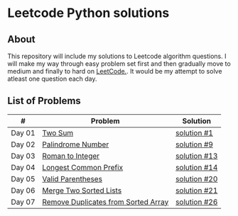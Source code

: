 # Leetcode Python solutions

## About

This repository will include my solutions to Leetcode algorithm questions. I will make my way through easy problem set first and then gradually move to medium and finally to hard on [LeetCode.](https://leetcode.com/). It would be my attempt to solve atleast one question each day.


## List of Problems

| #    | Problem                                                                                                                                                         | Solution                                                                               |
| ---- | --------------------------------------------------------------------------------------------------------------------------------------------------------------- | -------------------------------------------------------------------------------------- |
| Day 01   | [Two Sum](https://leetcode.com/problems/two-sum/)                                                                                                               | [solution #1](https://github.com/echoIshwor/leetcode/blob/main/EASY/01.py)
| Day 02   | [Palindrome Number](https://leetcode.com/problems/palindrome-number/)                                                                                                               | [solution #9](https://github.com/echoIshwor/leetcode/blob/main/EASY/02.py)
| Day 03   | [Roman to Integer](https://leetcode.com/problems/roman-to-integer/)                                                                                                               | [solution #13](https://github.com/echoIshwor/leetcode/blob/main/EASY/03.py)
| Day 04   | [Longest Common Prefix](https://leetcode.com/problems/longest-common-prefix/)                                                                                                               | [solution #14](https://github.com/echoIshwor/leetcode/blob/main/EASY/04.py)
| Day 05   | [Valid Parentheses](https://leetcode.com/problems/valid-parentheses/)                                                                                                               | [solution #20](https://github.com/echoIshwor/leetcode/blob/main/EASY/05.py)
| Day 06   | [Merge Two Sorted Lists](https://leetcode.com/problems/merge-two-sorted-lists/)                                                                                                               | [solution #21](https://github.com/echoIshwor/leetcode/blob/main/EASY/06.py)
| Day 07   | [Remove Duplicates from Sorted Array](https://leetcode.com/problems/remove-duplicates-from-sorted-array/)                                                                                                   | [solution #26](https://github.com/echoIshwor/leetcode/blob/main/EASY/07.py)